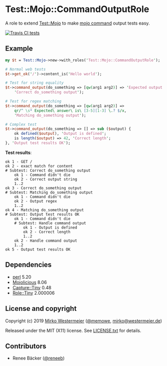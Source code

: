 Test::Mojo::CommandOutputRole
=============================

A role to extend [Test::Mojo][tm] to make [mojo command][mc] output tests easy.

[![Travis CI tests][travis-badge]][travis-report]

[tm]: https://mojolicious.org/perldoc/Test/Mojo
[mc]: https://mojolicious.org/perldoc/Mojolicious/Command
[travis-badge]: https://travis-ci.org/memowe/Test-Mojo-CommandOutputRole.svg?branch=master
[travis-report]: https://travis-ci.org/memowe/Test-Mojo-CommandOutputRole

Example
-------

```perl
my $t = Test::Mojo->new->with_roles('Test::Mojo::CommandOutputRole');

# Normal web tests
$t->get_ok('/')->content_is('Hello world');

# Test for string equality
$t->command_output(do_something => [qw(arg1 arg2)] => 'Expected output',
    'Correct do_something output');

# Test for regex matching
$t->command_output(do_something => [qw(arg1 arg2)] =>
    qr/^ \s* Expected\ answer\ is\ [3-5][1-3] \.? $/x,
    'Matching do_something output');

# Complex test
$t->command_output(do_something => [] => sub ($output) {
    ok defined($output), 'Output is defined';
    is length($output) => 42, 'Correct length';
}, 'Output test results OK');
```

**Test results**:

    ok 1 - GET /
    ok 2 - exact match for content
    # Subtest: Correct do_something output
        ok 1 - Command didn't die
        ok 2 - Correct output string
        1..2
    ok 3 - Correct do_something output
    # Subtest: Matching do_something output
        ok 1 - Command didn't die
        ok 2 - Output regex
        1..2
    ok 4 - Matching do_something output
    # Subtest: Output test results OK
        ok 1 - Command didn't die
        # Subtest: Handle command output
            ok 1 - Output is defined
            ok 2 - Correct length
            1..2
        ok 2 - Handle command output
        1..2
    ok 5 - Output test results OK

Dependencies
------------

- [perl][] 5.20
- [Mojolicious][mojo] 8.06
- [Capture::Tiny][cati] 0.48
- [Role::Tiny][roti] 2.000006

[perl]: https://www.perl.org/get.html
[mojo]: https://metacpan.org/pod/Mojolicious
[cati]: https://metacpan.org/pod/Capture::Tiny
[roti]: https://metacpan.org/pod/Role::Tiny

License and copyright
---------------------

Copyright (c) 2019 [Mirko Westermeier][mirko] ([\@memowe][mgh], [mirko@westermeier.de][mmail])

Released under the MIT (X11) license. See [LICENSE.txt][mit] for details.

[mirko]: http://mirko.westermeier.de
[mgh]: https://github.com/memowe
[mmail]: mailto:mirko@westermeier.de
[mit]: LICENSE.txt

Contributors
------------

- Renee Bäcker ([\@reneeb][reneeb])

[reneeb]: https://github.com/reneeb
